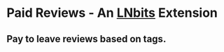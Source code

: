 # Paid Reviews - An [LNbits](https://github.com/lnbits/lnbits) Extension

## Pay to leave reviews based on tags.


